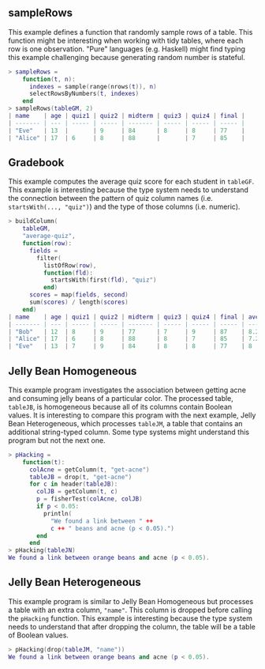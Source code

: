 ## sampleRows

This example defines a function that randomly sample rows of a table. This function might be interesting when working with tidy tables, where each row is one observation. "Pure" languages (e.g. Haskell) might find typing this example challenging because generating random number is stateful.

```lua
> sampleRows =
    function(t, n):
      indexes = sample(range(nrows(t)), n)
      selectRowsByNumbers(t, indexes)
    end
> sampleRows(tableGM, 2)
| name    | age | quiz1 | quiz2 | midterm | quiz3 | quiz4 | final |
| ------- | --- | ----- | ----- | ------- | ----- | ----- | ----- |
| "Eve"   | 13  |       | 9     | 84      | 8     | 8     | 77    |
| "Alice" | 17  | 6     | 8     | 88      |       | 7     | 85    |
```

## Gradebook

This example computes the average quiz score for each student in `tableGF`. This example is interesting because the type system needs to understand the connection between the pattern of quiz column names (i.e. `startsWith(..., "quiz")`) and the type of those columns (i.e. numeric).

```lua
> buildColumn(
    tableGM,
    "average-quiz",
    function(row):
      fields =
        filter(
          listOfRow(row),
          function(fld):
            startsWith(first(fld), "quiz")
          end)
      scores = map(fields, second)
      sum(scores) / length(scores)
    end)
| name    | age | quiz1 | quiz2 | midterm | quiz3 | quiz4 | final | average-quiz |
| ------- | --- | ----- | ----- | ------- | ----- | ----- | ----- | ------------ |
| "Bob"   | 12  | 8     | 9     | 77      | 7     | 9     | 87    | 8.25         |
| "Alice" | 17  | 6     | 8     | 88      | 8     | 7     | 85    | 7.25         |
| "Eve"   | 13  | 7     | 9     | 84      | 8     | 8     | 77    | 8            |
```


## Jelly Bean Homogeneous

This example program investigates the association between getting acne and consuming jelly beans of a particular color. The processed table, `tableJB`, is homogeneous because all of its columns contain Boolean values. It is interesting to compare this program with the next example, Jelly Bean Heterogeneous, which processes `tableJM`, a table that contains an additional string-typed column. Some type systems might understand this program but not the next one.

```lua
> pHacking =
    function(t):
      colAcne = getColumn(t, "get-acne")
      tableJB = drop(t, "get-acne")
      for c in header(tableJB):
        colJB = getColumn(t, c)
        p = fisherTest(colAcne, colJB)
        if p < 0.05:
          println(
            "We found a link between " ++ 
            c ++ " beans and acne (p < 0.05).")
        end
      end
> pHacking(tableJN)
We found a link between orange beans and acne (p < 0.05).
```

## Jelly Bean Heterogeneous

This example program is similar to Jelly Bean Homogeneous but processes a table with an extra column, `"name"`. This column is dropped before calling the `pHacking` function. This example is interesting because the type system needs to understand that after dropping the column, the table will be a table of Boolean values.

```lua
> pHacking(drop(tableJM, "name"))
We found a link between orange beans and acne (p < 0.05).
```
